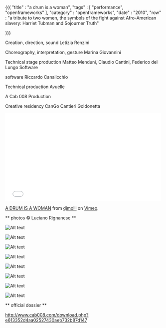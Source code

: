 {{{
    "title"    : "a drum is a woman",
    "tags"     : [ "performance", "openframeworks"  ],
    "category" : "openframeworks",
    "date"     : "2010",
    "row"  : "a tribute to two women, the symbols of the fight against Afro-American slavery: Harriet Tubman and Sojourner Truth"

}}}


Creation, direction, sound Letizia Renzini

Choreography, interpretation, gesture Marina Giovannini

Technical stage production Matteo Menduni, Claudio Cantini, Federico del Lungo Software 

software Riccardo Canalicchio

Technical production Avuelle

A Cab 008 Production

Creative residency CanGo Cantieri Goldonetta


<iframe src="//player.vimeo.com/video/21974062" width="500" height="281" frameborder="0" webkitallowfullscreen mozallowfullscreen allowfullscreen></iframe> <p><a href="http://vimeo.com/21974062">A DRUM IS A WOMAN</a> from <a href="http://vimeo.com/user6618253">djmolli</a> on <a href="https://vimeo.com">Vimeo</a>.</p>

** photos © Luciano Rignanese **

![Alt text](/imgs/adrumisawoman/1.png)

![Alt text](/imgs/adrumisawoman/2.png)

![Alt text](/imgs/adrumisawoman/3.png)

![Alt text](/imgs/adrumisawoman/4.png)

![Alt text](/imgs/adrumisawoman/5.png)

![Alt text](/imgs/adrumisawoman/6.png)

![Alt text](/imgs/adrumisawoman/7.png)

![Alt text](/imgs/adrumisawoman/8.png)

** official dossier **

http://www.cab008.com/download.php?e613352d4aa02527430aeb732b87d147